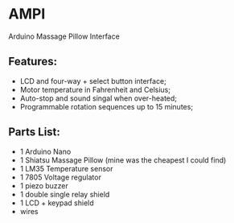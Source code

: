 # AMPI
Arduino Massage Pillow Interface

## Features:


 * LCD and four-way + select button interface;
 * Motor temperature in Fahrenheit and Celsius;
 * Auto-stop and sound singal when over-heated;
 * Programmable rotation sequences up to 15 minutes;

## Parts List:

 * 1 Arduino Nano
 * 1 Shiatsu Massage Pillow (mine was the cheapest I could find)
 * 1 LM35 Temperature sensor
 * 1 7805 Voltage regulator
 * 1 piezo buzzer
 * 1 double single relay shield
 * 1 LCD + keypad shield
 * wires

